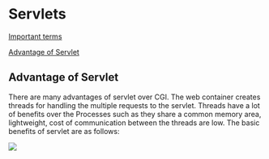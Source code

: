 # Servlets
[Important terms](./TERMS.md)

[Advantage of Servlet](#advantage-of-servlet)

## Advantage of Servlet

There are many advantages of servlet over CGI. The web container creates threads for handling the multiple requests to the servlet. Threads have a lot of benefits over the Processes such as they share a common memory area, lightweight, cost of communication between the threads are low. The basic benefits of servlet are as follows:

<img src="https://www.javatpoint.com/images/servlet.JPG">





